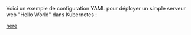 Voici un exemple de configuration YAML pour déployer un simple serveur web "Hello World" dans Kubernetes :

[here](./config.yml)

